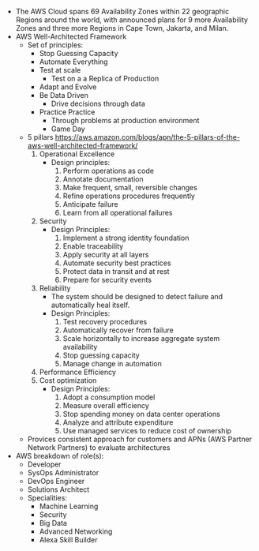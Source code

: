 - The AWS Cloud spans 69 Availability Zones within 22 geographic Regions around the world, with announced plans for 9 more Availability Zones and three more Regions in Cape Town, Jakarta, and Milan.
- AWS Well-Architected Framework
    - Set of principles:
        - Stop Guessing Capacity
        - Automate Everything
        - Test at scale
            - Test on a a Replica of Production
        - Adapt and Evolve
        - Be Data Driven
            - Drive decisions through data
        - Practice Practice
            - Through problems at production environment
            - Game Day
    - 5 pillars
        https://aws.amazon.com/blogs/apn/the-5-pillars-of-the-aws-well-architected-framework/
        1.  Operational Excellence
            - Design principles:
                1.  Perform operations as code
                2.  Annotate documentation
                3.  Make frequent, small, reversible changes
                4.  Refine operations procedures frequently
                5.  Anticipate failure
                6.  Learn from all operational failures
        2.  Security
            - Design Principles:
                1. Implement a strong identity foundation
                2. Enable traceability
                3. Apply security at all layers
                4. Automate security best practices
                5. Protect data in transit and at rest
                6. Prepare for security events
        3.  Reliability
            - The system should be designed to detect failure and automatically heal itself.
            - Design Principles:
                1. Test recovery procedures
                2. Automatically recover from failure
                3. Scale horizontally to increase aggregate system availability
                4. Stop guessing capacity
                5. Manage change in automation
        4.  Performance Efficiency
        5.  Cost optimization
            - Design Principles:
                1. Adopt a consumption model
                2. Measure overall efficiency
                3. Stop spending money on data center operations
                4. Analyze and attribute expenditure
                5. Use managed services to reduce cost of ownership
    - Provices consistent approach for customers and APNs (AWS Partner Network Partners) to evaluate architectures
- AWS breakdown of role(s):
    - Developer
    - SysOps Administrator
    - DevOps Engineer
    - Solutions Architect
    - Specialities:
        - Machine Learning
        - Security
        - Big Data
        - Advanced Networking
        - Alexa Skill Builder
